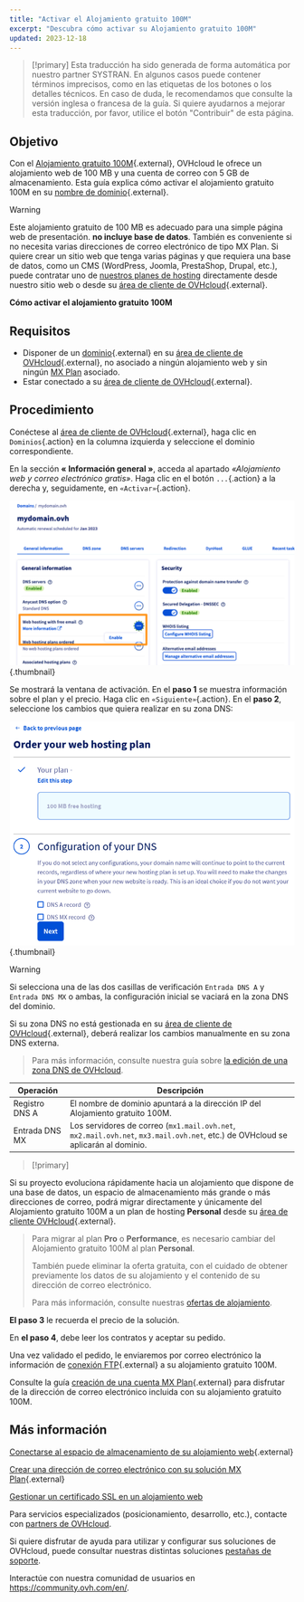 ```yaml
---
title: "Activar el Alojamiento gratuito 100M"
excerpt: "Descubra cómo activar su Alojamiento gratuito 100M"
updated: 2023-12-18
---
```


> [!primary]
> Esta traducción ha sido generada de forma automática por nuestro partner SYSTRAN. En algunos casos puede contener términos imprecisos, como en las etiquetas de los botones o los detalles técnicos. En caso de duda, le recomendamos que consulte la versión inglesa o francesa de la guía. Si quiere ayudarnos a mejorar esta traducción, por favor, utilice el botón "Contribuir" de esta página.
> 

## Objetivo

Con el [Alojamiento gratuito 100M](https://www.ovhcloud.com/es-es/domains/free-web-hosting/){.external}, OVHcloud le ofrece un alojamiento web de 100 MB y una cuenta de correo con 5 GB de almacenamiento. Esta guía explica cómo activar el alojamiento gratuito 100M en su [nombre de dominio](https://www.ovhcloud.com/es-es/domains/){.external}.

> [!warning]
>
> Este alojamiento gratuito de 100 MB es adecuado para una simple página web de presentación. **no incluye base de datos**.
> También es conveniente si no necesita varias direcciones de correo electrónico de tipo MX Plan. 
> Si quiere crear un sitio web que tenga varias páginas y que requiera una base de datos, como un CMS (WordPress, Joomla, PrestaShop, Drupal, etc.), puede contratar uno de [nuestros planes de hosting](https://www.ovhcloud.com/es-es/web-hosting/) directamente desde nuestro sitio web o desde su [área de cliente de OVHcloud](https://www.ovh.com/auth/?action=gotomanager&from=https://www.ovh.es/&ovhSubsidiary=es){.external}.
>

**Cómo activar el alojamiento gratuito 100M**

## Requisitos

- Disponer de un [dominio](https://www.ovhcloud.com/es-es/domains/){.external} en su [área de cliente de OVHcloud](https://www.ovh.com/auth/?action=gotomanager&from=https://www.ovh.es/&ovhSubsidiary=es){.external}, no asociado a ningún alojamiento web y sin ningún [MX Plan](/pages/web_cloud/email_and_collaborative_solutions/mx_plan/email_generalities) asociado.
- Estar conectado a su [área de cliente de OVHcloud](https://www.ovh.com/auth/?action=gotomanager&from=https://www.ovh.es/&ovhSubsidiary=es){.external}.

## Procedimiento

Conéctese al [área de cliente de OVHcloud](https://www.ovh.com/auth/?action=gotomanager&from=https://www.ovh.es/&ovhSubsidiary=es){.external}, haga clic en `Dominios`{.action}  en la columna izquierda y seleccione el dominio correspondiente.

En la sección **« Información general »**, acceda al apartado *«Alojamiento web y correo electrónico gratis»*. Haga clic en el botón `...`{.action} a la derecha y, seguidamente, en `«Activar»`{.action}.

![free100m](images/enable-100m.png){.thumbnail}

Se mostrará la ventana de activación. En el **paso 1** se muestra información sobre el plan y el precio. Haga clic en `«Siguiente»`{.action}. En el **paso 2**, seleccione los cambios que quiera realizar en su zona DNS:

![free100m](images/order-100m-step-2.png){.thumbnail}

> [!warning]
>
> Si selecciona una de las dos casillas de verificación `Entrada DNS A` y  `Entrada DNS MX` o ambas, la configuración inicial se vaciará en la zona DNS del dominio.
>
Si su zona DNS no está gestionada en su [área de cliente de OVHcloud](https://www.ovh.com/auth/?action=gotomanager&from=https://www.ovh.es/&ovhSubsidiary=es){.external}, deberá realizar los cambios manualmente en su zona DNS externa.
>
> Para más información, consulte nuestra guía sobre [la edición de una zona DNS de OVHcloud](/pages/web_cloud/domains/dns_zone_edit).
>

| Operación                                       	| Descripción                                                                                                               								|
|--------------------------------------------	|-----------------------------------------------------------------------------------------------------------------------------------------------------------|
| Registro DNS A                         	| El nombre de dominio apuntará a la dirección IP del Alojamiento gratuito 100M.                                               								|
| Entrada DNS MX 	| Los servidores de correo (`mx1.mail.ovh.net`, `mx2.mail.ovh.net`, `mx3.mail.ovh.net`, etc.) de OVHcloud se aplicarán al dominio. 	|

> [!primary]
>
Si su proyecto evoluciona rápidamente hacia un alojamiento que dispone de una base de datos, un espacio de almacenamiento más grande o más direcciones de correo, podrá migrar directamente y únicamente del Alojamiento gratuito 100M a un plan de hosting **Personal** desde su [área de cliente OVHcloud](https://www.ovh.com/auth/?action=gotomanager&from=https://www.ovh.es/&ovhSubsidiary=es){.external}.
>
> Para migrar al plan **Pro** o **Performance**, es necesario cambiar del Alojamiento gratuito 100M al plan **Personal**.
>
> También puede eliminar la oferta gratuita, con el cuidado de obtener previamente los datos de su alojamiento y el contenido de su dirección de correo electrónico.
>
> Para más información, consulte nuestras [ofertas de alojamiento](https://www.ovhcloud.com/es-es/web-hosting/).
>

**El paso 3** le recuerda el precio de la solución. 

En **el paso 4**, debe leer los contratos y aceptar su pedido.

Una vez validado el pedido, le enviaremos por correo electrónico la información de [conexión FTP](/pages/web_cloud/web_hosting/ftp_connection){.external} a su alojamiento gratuito 100M.

Consulte la guía [creación de una cuenta MX Plan](/pages/web_cloud/email_and_collaborative_solutions/mx_plan/email_creation){.external} para disfrutar de la dirección de correo electrónico incluida con su alojamiento gratuito 100M.

## Más información

[Conectarse al espacio de almacenamiento de su alojamiento web](/pages/web_cloud/web_hosting/ftp_connection){.external}

[Crear una dirección de correo electrónico con su solución MX Plan](/pages/web_cloud/email_and_collaborative_solutions/mx_plan/email_creation){.external}

[Gestionar un certificado SSL en un alojamiento web](/pages/web_cloud/web_hosting/ssl_on_webhosting)

Para servicios especializados (posicionamiento, desarrollo, etc.), contacte con [partners de OVHcloud](https://partner.ovhcloud.com/es-es/directory/).

Si quiere disfrutar de ayuda para utilizar y configurar sus soluciones de OVHcloud, puede consultar nuestras distintas soluciones [pestañas de soporte](https://www.ovhcloud.com/es-es/support-levels/).

Interactúe con nuestra comunidad de usuarios en <https://community.ovh.com/en/>.